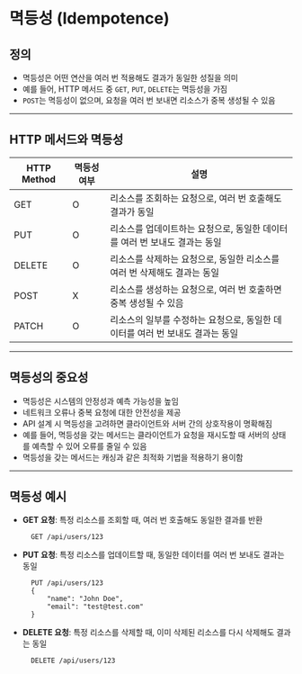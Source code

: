 # 멱등성 (Idempotence)

## 정의
- 멱등성은 어떤 연산을 여러 번 적용해도 결과가 동일한 성질을 의미
- 예를 들어, HTTP 메서드 중 `GET`, `PUT`, `DELETE`는 멱등성을 가짐
- `POST`는 멱등성이 없으며, 요청을 여러 번 보내면 리소스가 중복 생성될 수 있음
---

## HTTP 메서드와 멱등성
| HTTP Method | 멱등성 여부 | 설명 |
|-------------|--------------|------|
| GET         | O            | 리소스를 조회하는 요청으로, 여러 번 호출해도 결과가 동일 |
| PUT         | O            | 리소스를 업데이트하는 요청으로, 동일한 데이터를 여러 번 보내도 결과는 동일 |
| DELETE      | O            | 리소스를 삭제하는 요청으로, 동일한 리소스를 여러 번 삭제해도 결과는 동일 |
| POST        | X            | 리소스를 생성하는 요청으로, 여러 번 호출하면 중복 생성될 수 있음 |
| PATCH       | O            | 리소스의 일부를 수정하는 요청으로, 동일한 데이터를 여러 번 보내도 결과는 동일 |

---
## 멱등성의 중요성
- 멱등성은 시스템의 안정성과 예측 가능성을 높임
- 네트워크 오류나 중복 요청에 대한 안전성을 제공
- API 설계 시 멱등성을 고려하면 클라이언트와 서버 간의 상호작용이 명확해짐
- 예를 들어, 멱등성을 갖는 메서드는 클라이언트가 요청을 재시도할 때 서버의 상태를 예측할 수 있어 오류를 줄일 수 있음
- 멱등성을 갖는 메서드는 캐싱과 같은 최적화 기법을 적용하기 용이함

---

## 멱등성 예시
- **GET 요청**: 특정 리소스를 조회할 때, 여러 번 호출해도 동일한 결과를 반환
  ```http
    GET /api/users/123
  ```
- **PUT 요청**: 특정 리소스를 업데이트할 때, 동일한 데이터를 여러 번 보내도 결과는 동일
  ```http
    PUT /api/users/123
    {
        "name": "John Doe",
        "email": "test@test.com"
    }
  ```
- **DELETE 요청**: 특정 리소스를 삭제할 때, 이미 삭제된 리소스를 다시 삭제해도 결과는 동일
  ```http
    DELETE /api/users/123
    ```
